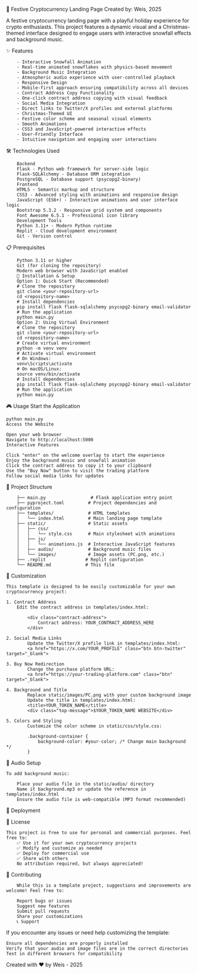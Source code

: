 🎄 Festive Cryptocurrency Landing Page
Created by: Weis, 2025

A festive cryptocurrency landing page with a playful holiday experience for crypto enthusiasts. This project features a dynamic visual and a Christmas-themed interface designed to engage users with interactive snowfall effects and background music.

✨ Features

        - Interactive Snowfall Animation 
        - Real-time animated snowflakes with physics-based movement
        - Background Music Integration 
        - Atmospheric audio experience with user-controlled playback
        - Responsive Design 
        - Mobile-first approach ensuring compatibility across all devices
        - Contract Address Copy Functionality 
        - One-click contract address copying with visual feedback
        - Social Media Integration 
        - Direct links to Twitter/X profiles and external platforms
        - Christmas-Themed UI 
        - Festive color scheme and seasonal visual elements
        - Smooth Animations 
        - CSS3 and JavaScript-powered interactive effects
        - User-Friendly Interface 
        - Intuitive navigation and engaging user interactions
    
🛠️ Technologies Used

        Backend
        Flask - Python web framework for server-side logic
        Flask-SQLAlchemy - Database ORM integration
        PostgreSQL - Database support (psycopg2-binary)
        Frontend
        HTML5 - Semantic markup and structure
        CSS3 - Advanced styling with animations and responsive design
        JavaScript (ES6+) - Interactive animations and user interface logic
        Bootstrap 5.3.2 - Responsive grid system and components
        Font Awesome 6.5.1 - Professional icon library
        Development Tools
        Python 3.11+ - Modern Python runtime
        Replit - Cloud development environment
        Git - Version control
    
📋 Prerequisites

        Python 3.11 or higher
        Git (for cloning the repository)
        Modern web browser with JavaScript enabled
        🚀 Installation & Setup
        Option 1: Quick Start (Recommended)
        # Clone the repository
        git clone <your-repository-url>
        cd <repository-name>
        # Install dependencies
        pip install flask flask-sqlalchemy psycopg2-binary email-validator
        # Run the application
        python main.py
        Option 2: Using Virtual Environment
        # Clone the repository
        git clone <your-repository-url>
        cd <repository-name>
        # Create virtual environment
        python -m venv venv
        # Activate virtual environment
        # On Windows:
        venv\Scripts\activate
        # On macOS/Linux:
        source venv/bin/activate
        # Install dependencies
        pip install flask flask-sqlalchemy psycopg2-binary email-validator
        # Run the application
        python main.py
    
🎮 Usage
    Start the Application
    
    python main.py
    Access the Website
    
    Open your web browser
    Navigate to http://localhost:5000
    Interactive Features
    
    Click "enter" on the welcome overlay to start the experience
    Enjoy the background music and snowfall animation
    Click the contract address to copy it to your clipboard
    Use the "Buy Now" button to visit the trading platform
    Follow social media links for updates
    
📁 Project Structure

        ├── main.py                 # Flask application entry point
        ├── pyproject.toml         # Project dependencies and configuration
        ├── templates/             # HTML templates
        │   └── index.html         # Main landing page template
        ├── static/                # Static assets
        │   ├── css/
        │   │   └── style.css      # Main stylesheet with animations
        │   ├── js/
        │   │   └── animations.js  # Interactive JavaScript features
        │   ├── audio/             # Background music files
        │   └── images/            # Image assets (PC.png, etc.)
        ├── .replit               # Replit configuration
        └── README.md             # This file
        
🎨 Customization

    This template is designed to be easily customizable for your own cryptocurrency project:

    1. Contract Address
        Edit the contract address in templates/index.html:

            <div class="contract-address">
                Contract address: YOUR_CONTRACT_ADDRESS_HERE
            </div>
            
    2. Social Media Links
            Update the Twitter/X profile link in templates/index.html:
            <a href="https://x.com/YOUR_PROFILE" class="btn btn-twitter" target="_blank">
            
    3. Buy Now Redirection
            Change the purchase platform URL:
            <a href="https://your-trading-platform.com" class="btn" target="_blank">
            
    4. Background and Title
            Replace static/images/PC.png with your custom background image
            Update the title in templates/index.html:
            <title>YOUR_TOKEN_NAME</title>
            <div class="top-message">$YOUR_TOKEN_NAME WEBSITE</div>
            
    5. Colors and Styling
            Customize the color scheme in static/css/style.css:

            .background-container {
                background-color: #your-color; /* Change main background */
            }
            
🎵 Audio Setup

    To add background music:
        
        Place your audio file in the static/audio/ directory
        Name it background.mp3 or update the reference in templates/index.html
        Ensure the audio file is web-compatible (MP3 format recommended)
🚀 Deployment
    
📄 License

    This project is free to use for personal and commercial purposes. Feel free to:
        ✅ Use it for your own cryptocurrency projects
        ✅ Modify and customize as needed
        ✅ Deploy for commercial use
        ✅ Share with others
        No attribution required, but always appreciated!

🤝 Contributing

        While this is a template project, suggestions and improvements are welcome! Feel free to:

        Report bugs or issues
        Suggest new features
        Submit pull requests
        Share your customizations
        📞 Support
If you encounter any issues or need help customizing the template:

    Ensure all dependencies are properly installed
    Verify that your audio and image files are in the correct directories
    Test in different browsers for compatibility

Created with ❤️ by Weis - 2025
